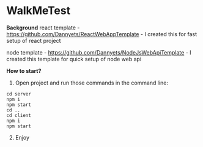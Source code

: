# WalkMeTest

**Background**
react template - https://github.com/Dannyets/ReactWebAppTemplate - I created this for fast setup of react project

node template - https://github.com/Dannyets/NodeJsWebApiTemplate - I created this template for quick setup of node web api

**How to start?**
1. Open project and run those commands in the command line:
```
cd server
npm i
npm start
cd ..
cd client
npm i
npm start
```
2. Enjoy
